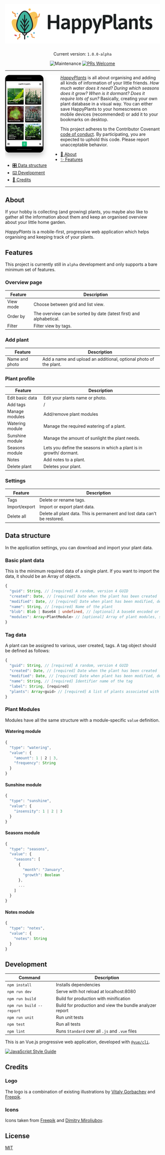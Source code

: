 <h1 align="center">
  <img src="resources/logo-readme.png" alt="HappyPlants 🌵🌱" />
</h1>

<p align="center">
  Current version: <code>1.0.0-alpha</code>
</p>

<p align="center">
  <img src="https://img.shields.io/maintenance/yes/2018.svg" alt="Maintenance" />
  <a href="http://makeapullrequest.com" target="_blank">
    <img src="https://img.shields.io/badge/PRs-welcome-brightgreen.svg?style=flat-square" alt="PRs Welcome" />
  </a>
</p>

---

<img src="resources/web-app.png" align="left" width="180px" alt="HappyPlants App" />

[_HappyPlants_](https://happyplants.garden) is all about organising and adding all kinds of information of your little friends. _How much water does it need? During which seasons does it grow? When is it dormant? Does it require lots of sun?_ Basically, creating your own plant database in a visual way. You can either save HappyPlants to your homescreens on mobile devices (recommended) or add it to your bookmarks on desktop.

This project adheres to the Contributor Covenant [code of conduct](CODE_OF_CONDUCT.md).
By participating, you are expected to uphold this code. Please report unacceptable behavior.

-   [🌵 About](#about)
-   [✨ Features](#features)
-   [🎛 Data structure](#data-structure)
-   [⌨️ Development](#development)
-   [🎉 Credits](#credits)

---

## About
If your hobby is collecting (and growing) plants, you maybe also like to gather all the information about them and keep an organised overview about your little home garden.

_HappyPlants_ is a mobile-first, progressive web application which helps organising and keeping track of your plants.

## Features
This project is currently still in `alpha` development and only supports a bare minimum set of features.

### Overview page

| Feature | Description |
| ------- | ----------- |
| View mode | Choose between grid and list view. |
| Order by | The overview can be sorted by date (latest first) and alphabetical. |
| Filter | Filter view by tags. |

### Add plant

| Feature | Description |
| ------- | ----------- |
| Name and photo | Add a name and upload an additional, optional photo of the plant. |

### Plant profile

| Feature | Description |
| ------- | ----------- |
| Edit basic data | Edit your plants name or photo. |
| Add tags | / |
| Manage modules | Add/remove plant modules |
| Watering module | Manage the required watering of a plant. |
| Sunshine module | Manage the amount of sunlight the plant needs. |
| Seasons module | Lets you define the seasons in which a plant is in growth/ dormant. |
| Notes | Add notes to a plant. |
| Delete plant | Deletes your plant. |

### Settings

| Feature | Description |
| ------- | ----------- |
| Tags | Delete or rename tags. |
| Import/export | Import or export plant data. |
| Delete all | Delete all plant data. This is permanent and lost data can't be restored. |

## Data structure
In the application settings, you can download and import your plant data.

### Basic plant data
This is the minimum required data of a single plant. If you want to import the data, it should be an Array of objects.

```typescript
{
  "guid": String, // [required] A random, version 4 GUID
  "created": Date, // [required] Date when the plant has been created
  "modified": Date, // [required] Date when plant has been modified, defaults to created date
  "name": String, // [required] Name of the plant
  "blob": Blob | Base64 | undefined, // [optional] A base64 encoded or Blob of the plant photo
  "modules": Array<PlantModule> // [optional] Array of plant modules, should default to []
}
```

### Tag data
A plant can be assigned to various, user created, tags. A tag object should be defined as follows:

```typescript
{
  "guid": String, // [required] A random, version 4 GUID
  "created": Date, // [required] Date when the plant has been created
  "modified": Date, // [required] Date when plant has been modified, defaults to created date
  "name": String, // [required] Identifier name of the tag
  "label": String, [required]
  "plants": Array<guid> // [required] A list of plants associated with the tag
}
```

### Plant Modules
Modules have all the same structure with a module-specific `value` definition.

#### Watering module

```typescript
{
  "type": "watering",
  "value": {
    "amount": 1 | 2 | 3,
    "frequency": String
  }
}
```

#### Sunshine module

```typescript
{
  "type": "sunshine",
  "value": {
    "insensity": 1 | 2 | 3
  }
}
```

#### Seasons module

```typescript
{
  "type": "seasons",
  "value": {
    "seasons": [
      {
        "month": "January",
        "growth": Boolean
      },
      ...
    ]
  }
}
```

#### Notes module

```typescript
{
  "type": "notes",
  "value": {
    "notes": String
  }
}
```

## Development

| Command | Description |
| ------- | ----------- |
| `npm install` | Installs dependencies |
| `npm run dev` | Serve with hot reload at localhost:8080 |
| `npm run build` | Build for production with minification |
| `npm run build --report` | Build for production and view the bundle analyzer report |
| `npm run unit` | Run unit tests |
| `npm test` | Run all tests |
| `npm lint` | Runs `Standard` over all `.js` and `.vue` files |

This is an Vue.js progressive web application, developed with [`@vue/cli`](https://github.com/vuejs/vue-cli).

[![JavaScript Style Guide](https://cdn.rawgit.com/standard/standard/master/badge.svg)](https://github.com/standard/standard)

## Credits
### Logo
The logo is a combination of existing illustrations by [Vitaly Gorbachev](https://www.flaticon.com/authors/vitaly-gorbachev) and [Freepik](https://www.flaticon.com/authors/freepik).

### Icons
Icons taken from [Freepik](http://www.freepik.com) and [Dimitry Miroliubov](http://www.flaticon.com/authors/dimitry-miroliubov).

## License
[MIT](https:/github.com/morkro/happy-plants/LICENSE)
